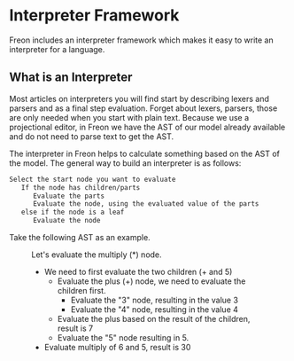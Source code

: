 <script>
    import Note from "$lib/notes/Note.svelte";
    import Figure from "$lib/figures/Figure.svelte";
</script>

# Interpreter Framework

Freon includes an interpreter framework which makes it easy to write an interpreter for a language.

## What is an Interpreter

Most articles on interpreters you will find start by describing lexers and parsers
and as a final step evaluation.
Forget about lexers, parsers, those are only needed when you start with plain text.
Because we use a projectional editor, in Freon we have the AST of our model already available and do not need to parse text to get the AST.

The interpreter in Freon helps to calculate something based on the AST of the model.
The general way to build an interpreter is as follows:

```proto
Select the start node you want to evaluate
   If the node has children/parts
      Evaluate the parts 
      Evaluate the node, using the evaluated value of the parts
   else if the node is a leaf
      Evaluate the node
```

Take the following AST as an example.

<Figure
imageName={'interpreter/plus-tree.png'}
caption={'AST for Plus Expression'}
figureNumber={1}
/>

Let's evaluate the multiply (\*) node.
* We need to first evaluate the two children (+ and 5)
   * Evaluate the plus (+) node, we need to evaluate the children first.
       * Evaluate the "3" node, resulting in the value 3
       * Evaluate the "4" node, resulting in the value 4
   * Evaluate the plus based on the result of the children, result is 7
   * Evaluate the "5" node resulting in 5.
* Evaluate multiply of 6 and 5, result is 30
